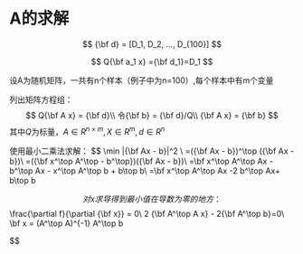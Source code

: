 # A的求解

$$
{\bf d} = [D_1, D_2, ..., D_{100}]
$$

$$
Q{\bf a_1 x} ={\bf d_1}=D_1
$$





设A为随机矩阵，一共有n个样本（例子中为n=100）,每个样本中有m个变量

列出矩阵方程组：
$$
Q{\bf A x} = {\bf d}\\
令{\bf b} = {\bf d}/Q\\
{\bf A x} = {\bf b}
$$
其中$Q$为标量，$A \in R^{n \times m},X\in R^m,d\in R^n$

使用最小二乘法求解：
$$
\min  |{\bf Ax - b}|^2 \\
=({\bf Ax - b})^\top ({\bf Ax - b})\\
=({\bf x^\top A^\top - b^\top})({\bf Ax - b})\\
=\bf x^\top A^\top Ax - b^\top Ax - x^\top A^\top b + b\top b\\
=\bf x^\top A^\top Ax -2 b^\top Ax+ b\top b
$$
对x求导得到最小值在导数为零的地方：
$$
\frac{\partial f}{\partial {\bf x}} = 0\\
2 {\bf A^\top A x} - 2{\bf A^\top b}=0\\
\bf x = (A^\top A)^{-1} A^\top b
$$
